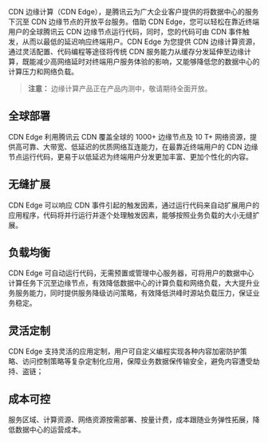 CDN 边缘计算（CDN Edge），是腾讯云为广大企业客户提供的将数据中心的服务下沉至 CDN 边缘节点的开放平台服务。借助 CDN Edge，您可以轻松在靠近终端用户的全球腾讯云 CDN 边缘节点运行代码，同时，您的代码可由 CDN 事件触发，从而以最低的延迟响应终端用户。CDN Edge 为您提供 CDN 边缘计算资源，通过灵活配置、代码编程等途径将传统 CDN 服务能力从缓存分发延伸至边缘计算，既能减少高网络延时对终端用户服务体验的影响，又能够降低您的数据中心的计算压力和网络负载。

>**注意：**
>边缘计算产品正在产品内测中，敬请期待全面开放。

## 全球部署
CDN Edge 利用腾讯云 CDN 覆盖全球的 1000+ 边缘节点及 10 T+ 网络资源，提供高可靠、大带宽、低延迟的优质网络互连能力，在最靠近终端用户的 CDN 边缘节点运行代码，更易于以低延迟为终端用户分发更加丰富、更加个性化的内容。

## 无缝扩展
CDN Edge 可以响应 CDN 事件引起的触发因素，通过运行代码来自动扩展用户的应用程序，代码将并行运行并逐个处理触发因素，能够按照业务负载的大小无缝扩展。

## 负载均衡
CDN Edge 可自动运行代码，无需预置或管理中心服务器，可将用户的数据中心计算任务下沉至边缘节点，有效降低数据中心的计算负载和网络负载，大大提升业务服务能力，同时提供服务降级访问策略，有效降低洪峰时源站负载压力，保证业务稳定。

## 灵活定制
CDN Edge 支持灵活的应用定制，用户可自定义编程实现各种内容加密防护策略、访问控制策略等复杂定制化应用，保障业务数据保传输安全，避免内容遭受劫持、盗链；

## 成本可控
服务区域、计算资源、网络资源按需部署、按量计费，成本跟随业务弹性拓展，降低数据中心的运营成本。




